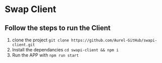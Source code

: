 # Swap Client

## Follow the steps to run the Client

1.  clone the project `git clone https://github.com/Aurel-GitHub/swapi-client.git`
2.  Install the dependancies `cd swapi-client && npm i`
3.  Run the APP with `npm run start`<br>
